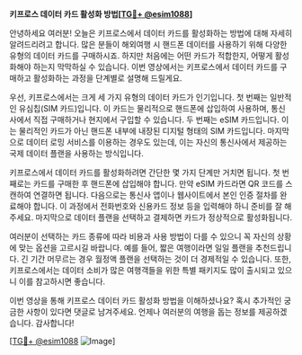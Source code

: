 **키프로스 데이터 카드 활성화 방법[[TG💪+ @esim1088](https://t.me/s/esim1088)]**

안녕하세요 여러분! 오늘은 키프로스에서 데이터 카드를 활성화하는 방법에 대해 자세히 알려드리려고 합니다. 많은 분들이 해외여행 시 핸드폰 데이터를 사용하기 위해 다양한 유형의 데이터 카드를 구매하시죠. 하지만 처음에는 어떤 카드가 적합한지, 어떻게 활성화해야 하는지 막막하실 수 있습니다. 이번 영상에서는 키프로스에서 데이터 카드를 구매하고 활성화하는 과정을 단계별로 설명해 드릴게요.

우선, 키프로스에서는 크게 세 가지 유형의 데이터 카드가 인기입니다. 첫 번째는 일반적인 유심칩(SIM 카드)입니다. 이 카드는 물리적으로 핸드폰에 삽입하여 사용하며, 통신사에서 직접 구매하거나 현지에서 구입할 수 있습니다. 두 번째는 eSIM 카드입니다. 이는 물리적인 카드가 아닌 핸드폰 내부에 내장된 디지털 형태의 SIM 카드입니다. 마지막으로 데이터 로밍 서비스를 이용하는 경우도 있는데, 이는 자신의 통신사에서 제공하는 국제 데이터 플랜을 사용하는 방식입니다.

키프로스에서 데이터 카드를 활성화하려면 간단한 몇 가지 단계만 거치면 됩니다. 첫 번째로는 카드를 구매한 후 핸드폰에 삽입해야 합니다. 만약 eSIM 카드라면 QR 코드를 스캔하여 연결하면 됩니다. 다음으로는 통신사 앱이나 웹사이트에서 본인 인증 절차를 완료해야 합니다. 이 과정에서 전화번호와 신용카드 정보 등을 입력해야 하니 준비를 잘 해주세요. 마지막으로 데이터 플랜을 선택하고 결제하면 카드가 정상적으로 활성화됩니다.

여러분이 선택하는 카드 종류에 따라 비용과 사용 방법이 다를 수 있으니 꼭 자신의 상황에 맞는 옵션을 고르시길 바랍니다. 예를 들어, 짧은 여행이라면 일일 플랜을 추천드립니다. 긴 기간 머무르는 경우 월정액 플랜을 선택하는 것이 더 경제적일 수 있습니다. 또한, 키프로스에서는 데이터 소비가 많은 여행객들을 위한 특별 패키지도 많이 출시되고 있으니 이를 참고하시면 좋습니다.

이번 영상을 통해 키프로스 데이터 카드 활성화 방법을 이해하셨나요? 혹시 추가적인 궁금한 사항이 있다면 댓글로 남겨주세요. 언제나 여러분의 여행을 돕는 정보를 제공하겠습니다. 감사합니다!

[[TG💪+ @esim1088](https://t.me/s/esim1088) ![Image](https://i.postimg.cc/Y0z9fWf4/image.png)]